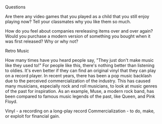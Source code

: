 Questions

Are there any video games that you played as a child that you still enjoy playing now? Tell your classmates why you like them so much.

How do you feel about companies rereleasing items over and over again? Would you purchase a modern version of something you bought when it was first released? Why or why not?

Retro Music

How many times have you heard people say, "They just don't make music like they used to!"
For people like this, there's nothing better than listening to oldies. It's even better if they can find an original vinyl that they can play on a record player.
In recent years, there has been a pop music backlash due to the perceived commercialization of the industry. This has caused many musicians, especially rock and roll musicians, to look at music genres of the past for inspiration. As an example, Muse, a modern rock band, has been compared to famous music legends of the past, like Queen, and Pink Floyd.

Vinyl - a recording on a long-play record
Commercialization - to do, make, or exploit for financial gain.



